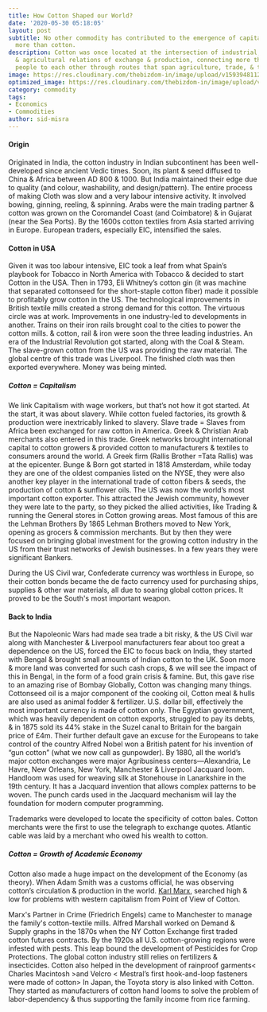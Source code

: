 ```yaml
---
title: How Cotton Shaped our World?
date: '2020-05-30 05:18:05'
layout: post
subtitle: No other commodity has contributed to the emergence of capitalism & colonialism
  more than cotton.
description: Cotton was once located at the intersection of industrial, financial,
  & agricultural relations of exchange & production, connecting more than a billion
  people to each other through routes that span agriculture, trade, & textile manufacturing.
image: https://res.cloudinary.com/thebizdom-in/image/upload/v1593948112/cotton_yjondb.png
optimized_image: https://res.cloudinary.com/thebizdom-in/image/upload/v1593948111/cotton_mini_hve4fu.png
category: commodity
tags:
- Economics
- Commodities
author: sid-misra
---
```


#### Origin
Originated in India, the cotton industry in Indian subcontinent has been well-developed since ancient Vedic times. Soon, its plant & seed diffused to China & Africa between AD 800 & 1000. But India maintained their edge due to quality (and colour, washability, and design/pattern). 
The entire process of making Cloth was slow and a very labour intensive activity. It involved bowing, ginning, reeling, & spinning. Arabs were the main trading partner & cotton was grown on the Coromandel Coast (and Coimbatore) & in Gujarat (near the Sea Ports).
By the 1600s cotton textiles from Asia started arriving in Europe. European traders, especially EIC, intensified the sales. 

#### Cotton in USA
Given it was too labour intensive, EIC took a leaf from what Spain’s playbook for Tobacco in North America with Tobacco & decided to start Cotton in the USA.
Then in 1793, Eli Whitney’s cotton gin (it was machine that separated cottonseed for the short-staple cotton fiber) made it possible to profitably grow cotton in the US. The technological improvements in British textile mills created a strong demand for this cotton.
The virtuous circle was at work. Improvements in one industry-led to developments in another. Trains on their iron rails brought coal to the cities to power the cotton mills. & cotton, rail & iron were soon the three leading industries.
An era of the Industrial Revolution got started, along with the Coal & Steam. The slave-grown cotton from the US was providing the raw material. The global centre of this trade was Liverpool. The finished cloth was then exported everywhere. Money was being minted. 

##### Cotton = Capitalism
We link Capitalism with wage workers, but that’s not how it got started. At the start, it was about slavery. While cotton fueled factories, its growth & production were inextricably linked to slavery. Slave trade = Slaves from Africa been exchanged for raw cotton in America.
Greek & Christian Arab merchants also entered in this trade. Greek networks brought international capital to cotton growers & provided cotton to manufacturers & textiles to consumers around the world. A Greek firm (Rallis Brother =Tata Rallis) was at the epicenter. 
Bunge & Born got started in 1818 Amsterdam, while today they are one of the oldest companies listed on the NYSE, they were also another key player in the international trade of cotton fibers & seeds, the production of cotton & sunflower oils.
The US was now the world’s most important cotton exporter. This attracted the Jewish community, however they were late to the party, so they picked the allied activities, like Trading & running the General stores in Cotton growing areas. Most famous of this are the Lehman Brothers 
By 1865 Lehman Brothers moved to New York, opening as grocers & commission merchants. But by then they were focused on bringing global investment for the growing cotton industry in the US from their trust networks of Jewish businesses. In a few years they were significant Bankers.

During the US Civil war, Confederate currency was worthless in Europe, so their cotton bonds became the de facto currency used for purchasing ships, supplies & other war materials, all due to soaring global cotton prices. It proved to be the South's most important weapon.

#### Back to India
But the Napoleonic Wars had made sea trade a bit risky, & the US Civil war along with Manchester & Liverpool manufacturers fear about too great a dependence on the US, forced the EIC to focus back on India, they started with Bengal & brought small amounts of Indian cotton to the UK.
Soon more & more land was converted for such cash crops, & we will see the impact of this in Bengal, in the form of a food grain crisis & famine. But, this gave rise to an amazing rise of Bombay
Globally, Cotton was changing many things. Cottonseed oil is a major component of the cooking oil, Cotton meal & hulls are also used as animal fodder & fertilizer. U.S. dollar bill, effectively the most important currency is made of cotton only.
The Egyptian government, which was heavily dependent on cotton exports, struggled to pay its debts, & in 1875 sold its 44% stake in the Suzel canal to Britain for the bargain price of £4m. Their further default gave an excuse for the Europeans to take control of the country
Alfred Nobel won a British patent for his invention of “gun cotton” (what we now call as gunpowder). By 1880, all the world’s major cotton exchanges were major Agribusiness centers—Alexandria, Le Havre, New Orleans, New York, Manchester & Liverpool
Jacquard loom. Handloom was used for weaving silk at Stonehouse in Lanarkshire in the 19th century. It has a Jacquard invention that allows complex patterns to be woven. The punch cards used in the Jacquard mechanism will lay the foundation for modern computer programming.

Trademarks were developed to locate the specificity of cotton bales. Cotton merchants were the first to use the telegraph to exchange quotes. Atlantic cable was laid by a merchant who owed his wealth to cotton. 

##### Cotton = Growth of Academic Economy
Cotton also made a huge impact on the development of the Economy (as theory). When Adam Smith was a customs official, he was observing cotton’s circulation & production in the world. [Karl Marx](https://www.thebizdom.in/remembering-karl-marx/), searched high & low for problems with western capitalism from Point of View of Cotton.

Marx's Partner in Crime (Friedrich Engels) came to Manchester to manage the family's cotton-textile mills. Alfred Marshall worked on Demand & Supply graphs in the 1870s when the NY Cotton Exchange first traded cotton futures contracts.
By the 1920s all U.S. cotton-growing regions were infested with pests. This leap bound the development of Pesticides for Crop Protections. The global cotton industry still relies on fertilizers & insecticides.
Cotton also helped in the development of rainproof garments< Charles Macintosh >and Velcro < Mestral’s first hook-and-loop fasteners were made of cotton>
In Japan, the Toyota story is also linked with Cotton. They started as manufacturers of cotton hand looms to solve the problem of labor-dependency & thus supporting the family income from rice farming.
